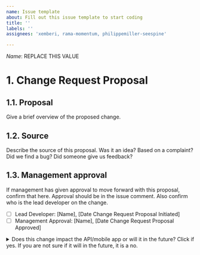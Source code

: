 ```yaml
---
name: Issue template
about: Fill out this issue template to start coding
title: ''
labels: ''
assignees: 'xemberi, rama-momentum, philippemiller-seespine'

---
```


*Name*: REPLACE THIS VALUE

# 1. Change Request Proposal

## 1.1. Proposal
Give a brief overview of the proposed change.

## 1.2. Source
Describe the source of this proposal. Was it an idea? Based on a complaint? Did we find a bug? Did someone give us feedback?

## 1.3. Management approval
If management has given approval to move forward with this proposal, confirm that here. Approval should be in the issue comment. Also confirm who is the lead developer on the change.
- [ ] Lead Developer: [Name], [Date Change Request Proposal Initiated]
- [ ] Management Approval: [Name], [Date Change Request Proposal Approved]

<details>
<summary>Does this change impact the API/mobile app or will it in the future? Click if yes. If you are not sure if it will in the future, it is a no.</summary>

# 2. Change Request Plan

## 2.1. Scope
- Provide a more detailed and technical overview of the scope of the proposal. What will and what will not be part of this task? What does it look like in case of UX/UI change?
- Clarify how the change will impact the mobile app and/or API, adress the following points:
    -	Impacts of change on constituent parts (relating to components, or dependencies). This refers to how the proposed change might affect different parts of the system or its dependencies. In simpler terms, it's about understanding if changing one thing might break or alter something else.

    -	Impacts of change on product in process or already delivered (relating to mobile app releases in process, or mobile app release already on the app stores). This is about considering how the change might affect versions of the product that are currently being developed or are already in use by customers. It's important to think about whether the change will require updates to existing versions.

    -	Impacts of change on inputs or outputs of risk management (relating to any FMEA's). This point is asking to consider how the change might introduce new risks or alter existing risk assessments. It's about ensuring that any potential problems are identified and addressed.

    -	Impacts of change on product realization/design plan (relating to infrastructure, programming language, verification/validation, architecture, performance/functionality, or core algorithm). This is about evaluating how the change might affect the overall design and development process. It involves thinking about whether the change requires modifications to the underlying structure, coding practices, testing methods, or core functionalities of the product.

## 2.2. Source QMS
Is the source (in 1.2) recorded in the QMS? If so, link the documents:
- Source:
- Other related documents:

## 2.3. Task breakdown and timeline
Break up the change in tasks and provide an estimated timeline for completion of the tasks, include testing.
 - [ ] Task 1, estimated time needed for completion:
 - [ ] Task 2, estimated time needed for completion:
 - [ ] Testing, estimated time needed for completion:

## 2.4. Design Traceability Matrix (DTM) Impact
Check [Design Traceability Matrix](https://github.com/seespine-2022/qms-docs/tree/main/design/design-matrix):
- Is there a clear thread of traceability for all of the following?
    • Associated with existing design input
    • Design input is complete, unambiguous, verifiable, and not conflicting
    • Associated with relevant design output
    • Design output has product acceptance criteria
    • Design verification activities confirm outputs meet inputs
    • Design validation activities confirm product meets user needs/intended uses

- [ ] Yes → Continue to 2.5
- [ ] No → DTM requires update [provide details on how it should be updated]

## 2.5. Risk impact
Check [Risk Controls](https://github.com/seespine-2022/qms-docs/tree/main/risk):
- Is the answer to all of the following a clear yes? 
    • Existing FMEAs adequately address potential risks
    • Change does not introduce new risks
    • Risk control measures are sufficient
    • No unaddressed risks are present

- [ ] Yes → Continue to 2.6
- [ ] No → FMEAs require updates [provide details on how it should be updated]

## 2.6. Acceptance criteria & test
When defining acceptance criteria, you should clearly articulate specific, measurable conditions that the software must meet to satisfy the user need. To create acceptance tests, developers should then translate these criteria into executable test cases that verify each condition, ensuring the tests cover both the expected functionality and potential edge cases.

For example: 
*User Need:* "I want to quickly find and purchase items." 
*Acceptance Criterion:* "Users can complete a purchase in 3 clicks or less from the product page." 
*Direct Purchase Test:* 1. Start on a product page 2. Click "Add to Cart" 3. Click "Proceed to Checkout" 4. Click "Confirm Purchase" 
*Expected Result:* Purchase should be completed in exactly 3 clicks

## 2.7. QA approval
If RA/QA has given approval to move forward with this change, confirm that here. Approval should be visible in the comment section.
 - [ ] RA/QA Approval: [Name], [Date Change Request Plan Approved]

</details>
